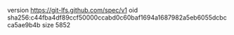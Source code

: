 version https://git-lfs.github.com/spec/v1
oid sha256:c44fba4df89ccf50000ccabd0c60baf1694a1687982a5eb6055dcbcca5ae9b4b
size 5852

